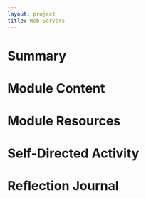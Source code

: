 ```yaml
---
layout: project
title: Web Servers
---
```


# Summary

# Module Content

# Module Resources

# Self-Directed Activity

# Reflection Journal


